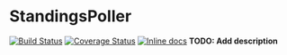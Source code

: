 # StandingsPoller

[![Build Status](https://travis-ci.org/etherharvest/standings_poller.svg?branch=master)](https://travis-ci.org/etherharvest/standings_poller)
[![Coverage Status](https://coveralls.io/repos/github/etherharvest/standings_poller/badge.svg?branch=CI)](https://coveralls.io/github/etherharvest/standings_poller?branch=CI)
[![Inline docs](http://inch-ci.org/github/etherharvest/standings_poller.svg)](http://inch-ci.org/github/etherharvest/standings_poller)
**TODO: Add description**

